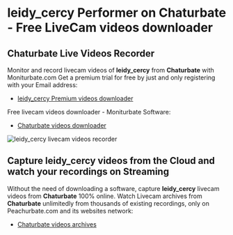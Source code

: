 # leidy_cercy Performer on Chaturbate - Free LiveCam videos downloader

## Chaturbate Live Videos Recorder

Monitor and record livecam videos of **leidy_cercy** from **Chaturbate** with Moniturbate.com
Get a premium trial for free by just and only registering with your Email address:
* [leidy_cercy Premium videos downloader](https://moniturbate.com/request-demo-licence-key.html)

Free livecam videos downloader - Moniturbate Software:
* [Chaturbate videos downloader](https://moniturbate.com/moniturbate-download-software.html)

![leidy_cercy livecam videos recorder](https://peachurnet.com/templates/moniturbate-software.png)


## Capture leidy_cercy videos from the Cloud and watch your recordings on Streaming

Without the need of downloading a software, capture **leidy_cercy** livecam videos from **Chaturbate** 100% online.
Watch Livecam archives from **Chaturbate** unlimitedly from thousands of existing recordings, only on Peachurbate.com and its websites network:
* [Chaturbate videos archives](https://peachurnet.com/)